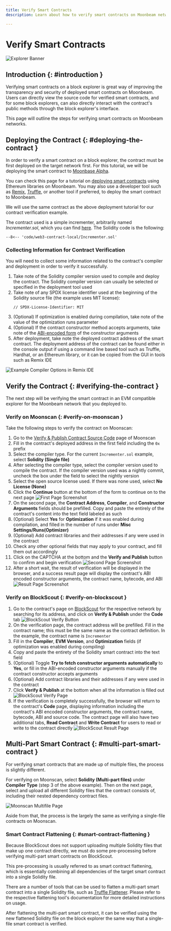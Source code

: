 ```yaml
---
title: Verify Smart Contracts
description: Learn about how to verify smart contracts on Moonbeam networks using one of the available block explorers. 

---
```

# Verify Smart Contracts

![Explorer Banner](/images/builders/tools/explorers/verify-contract/verify-contract-banner.png)

## Introduction {: #introduction } 

Verifying smart contracts on a block explorer is great way of improving the transparency and security of deployed smart contracts on Moonbeam. Users can directly view the source code for verified smart contracts, and for some block explorers, can also directly interact with the contract's public methods through the block explorer's interface. 

This page will outline the steps for verifying smart contracts on Moonbeam networks.

## Deploying the Contract {: #deploying-the-contract }

In order to verify a smart contract on a block explorer, the contract must be first deployed on the target network first. For this tutorial, we will be deploying the smart contract to [Moonbase Alpha](/builders/get-started/moonbase/). 

You can check this page for a tutorial on [deploying smart contracts](/builders/interact/eth-libraries/deploy-contract/) using Ethereum libraries on Moonbeam. You may also use a developer tool such as [Remix](/builders/interact/remix/#deploying-a-contract-to-moonbeam-using-remix), [Truffle](/builders/interact/truffle/#deploying-a-contract-to-moonbeam-using-truffle), or another tool if preferred, to deploy the smart contract to Moonbeam. 

We will use the same contract as the above deployment tutorial for our contract verification example. 

The contract used is a simple incrementer, arbitrarily named _Incrementer.sol_, which you can find [here](/snippets/code/web3-contract-local/Incrementer.sol). The Solidity code is the following:

```solidity
--8<-- 'code/web3-contract-local/Incrementer.sol'
```

### Collecting Information for Contract Verification

You will need to collect some information related to the contract's compiler and deployment in order to verify it successfully. 

1. Take note of the Solidity compiler version used to compile and deploy the contract. The Solidity compiler version can usually be selected or specified in the deployment tool used
2. Take note of any SPDX license identifier used at the beginning of the Solidity source file (the example uses MIT license):
    ```
    // SPDX-License-Identifier: MIT
    ```
3. (Optional) If optimization is enabled during compilation, take note of the value of the optimization runs parameter
4. (Optional) If the contract constructor method accepts arguments, take note of the [ABI-encoded form](https://docs.soliditylang.org/en/develop/abi-spec.html) of the constructor arguments
5. After deployment, take note the deployed contract address of the smart contract. The deployment address of the contract can be found either in the console output if using a command line based tool such as Truffle, Hardhat, or an Ethereum library, or it can be copied from the GUI in tools such as Remix IDE

![Example Compiler Options in Remix IDE](/images/builders/tools/explorers/verify-contract/verify-contract-1.png)

## Verify the Contract  {: #verifying-the-contract }

The next step will be verifying the smart contract in an EVM compatible explorer for the Moonbeam network that you deployed to. 

### Verify on Moonscan {: #verify-on-moonscan }

Take the following steps to verify the contract on Moonscan: 

1. Go to the [Verify & Publish Contract Source Code](https://moonbase.moonscan.io/verifyContract) page of Moonscan
2. Fill in the contract's deployed address in the first field including the `0x` prefix
3. Select the compiler type. For the current `Incrementer.sol` example, select **Solidity (Single file)**
4. After selecting the compiler type, select the compiler version used to compile the contract. If the compiler version used was a nightly commit, uncheck the box under the field to select the nightly version
5. Select the open source license used. If there was none used, select **No License (None)**
6. Click the **Continue** button at the bottom of the form to continue on to the next page
    ![First Page Screenshot](/images/builders/tools/explorers/verify-contract/verify-contract-2.png)
7. On the second page, the **Contract Address**, **Compiler**, and **Constructor Arguments** fields should be prefilled. Copy and paste the entirely of the contract's content into the text field labeled as such
8. (Optional) Select **Yes** for **Optimization** if it was enabled during compilation, and filled in the number of runs under **Misc Settings/Runs(Optimizer)**
9. (Optional) Add contract libraries and their addresses if any were used in the contract
10. Check any other optional fields that may apply to your contract, and fill them out accordingly
11. Click on the CAPTCHA at the bottom and the **Verify and Publish** button to confirm and begin verification
    ![Second Page Screenshot](/images/builders/tools/explorers/verify-contract/verify-contract-3.png)
12. After a short wait, the result of verification will be displayed in the browser, and a success result page will display the contract's ABI encoded constructor arguments, the contract name, bytecode, and ABI
    ![Result Page Screenshot](/images/builders/tools/explorers/verify-contract/verify-contract-4.png)

### Verify on BlockScout {: #verify-on-blockscout }

1. Go to the contract's page on [BlockScout](https://moonbase-blockscout.testnet.moonbeam.network/) for the respective network by searching for its address, and click on **Verify & Publish** under the **Code** tab
    ![BlockScout Verify Button](/images/builders/tools/explorers/verify-contract/verify-contract-5.png)
2. On the verification page, the contract address will be prefilled. Fill in the contract name; this must be the same name as the contract definition. In the example, the contract name is `Incrementer`
3. Fill in the **Compiler**, **EVM Version**, and **Optimization** fields (if optimization was enabled during compiling)
4. Copy and paste the entirety of the Solidity smart contract into the text field
5. (Optional) Toggle **Try to fetch constructor arguments automatically** to **Yes**, or fill in the ABI-encoded constructor arguments manually if the contract constructor accepts arguments
5. (Optional) Add contract libraries and their addresses if any were used in the contract
6. Click **Verify & Publish** at the bottom when all the information is filled out
    ![BlockScout Verify Page](/images/builders/tools/explorers/verify-contract/verify-contract-6.png)
7. If the verification is completely successfully, the browser will return to the contract's **Code** page, displaying information including the contract's ABI encoded constructor arguments, the contract name, bytecode, ABI and source code. The contract page will also have two additional tabs, **Read Contract** and **Write Contract** for users to read or write to the contract directly
    ![BlockScout Result Page](/images/builders/tools/explorers/verify-contract/verify-contract-7.png)

## Multi-Part Smart Contract {: #multi-part-smart-contract }

For verifying smart contracts that are made up of multiple files, the process is slightly different. 

For verifying on Moonscan, select **Solidity (Multi-part files)** under **Compiler Type** (step 3 of the above example). Then on the next page, select and upload all different Solidity files that the contract consists of, including their nested dependency contract files. 

 ![Moonscan Multifile Page](/images/builders/tools/explorers/verify-contract/verify-contract-8.png)

Aside from that, the process is the largely the same as verifying a single-file contracts on Moonscan. 

### Smart Contract Flattening {: #smart-contract-flattening }

Because BlockScout does not support uploading multiple Solidity files that make up one contract directly, we must do some pre-processing before verifying multi-part smart contracts on BlockScout. 

This pre-processing is usually referred to as smart contract flattening, which is essentially combining all dependencies of the target smart contract into a single Solidity file. 

There are a number of tools that can be used to flatten a multi-part smart contract into a single Solidity file, such as [Truffle Flattener](https://www.npmjs.com/package/truffle-flattener). Please refer to the respective flattening tool's documentation for more detailed instructions on usage. 

After flattening the multi-part smart contract, it can be verified using the new flattened Solidity file on the block explorer the same way that a single-file smart contract is verified. 

